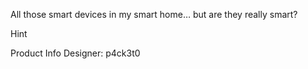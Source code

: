 All those smart devices in my smart home… but are they really smart?

Hint

Product Info
Designer: p4ck3t0

